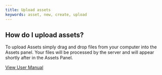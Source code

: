```yaml
---
title: Upload assets
keywords: asset, new, create, upload
---
```


## How do I upload assets?

To upload Assets simply drag and drop files from your computer into the Assets panel. Your files will be processed by the server and will appear shortly after in the Assets Panel.

<a class="docs" href="http://developer.playcanvas.com/en/user-manual/assets/" target="_blank">View User Manual</a>

